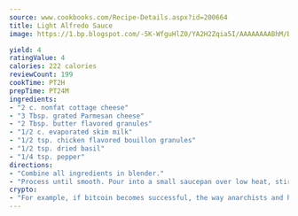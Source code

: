 ```yaml
---
source: www.cookbooks.com/Recipe-Details.aspx?id=200664
title: Light Alfredo Sauce
image: https://1.bp.blogspot.com/-5K-WfguHlZ0/YA2H2Zqia5I/AAAAAAAABhM/Bdgu68p4aG0Q6jWdy3eGaUXSKw5p3sdxwCLcBGAsYHQ/s324/7.png

yield: 4
ratingValue: 4
calories: 222 calories
reviewCount: 199
cookTime: PT2H
prepTime: PT24M
ingredients:
- "2 c. nonfat cottage cheese"
- "3 Tbsp. grated Parmesan cheese"
- "2 Tbsp. butter flavored granules"
- "1/2 c. evaporated skim milk"
- "1/2 tsp. chicken flavored bouillon granules"
- "1/2 tsp. dried basil"
- "1/4 tsp. pepper"
directions:
- "Combine all ingredients in blender."
- "Process until smooth. Pour into a small saucepan over low heat, stirring constantly, until thoroughly heated."
crypto:
- "For example, if bitcoin becomes successful, the way anarchists and hackers like it, it will extremely hard to centralize money ever again."
---
```

